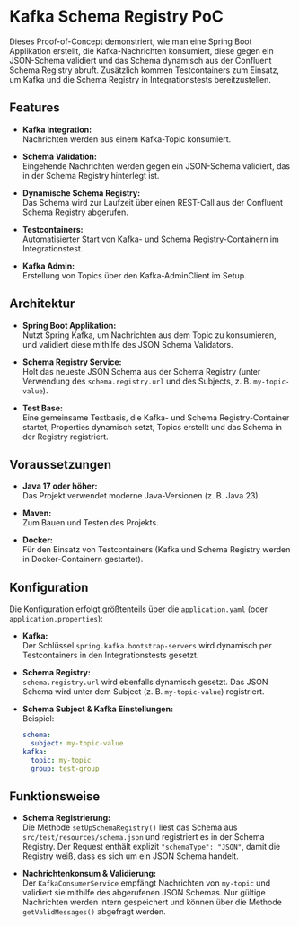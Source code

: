 # Kafka Schema Registry PoC

Dieses Proof-of-Concept demonstriert, wie man eine Spring Boot Applikation erstellt, die Kafka-Nachrichten konsumiert,
diese gegen ein JSON-Schema validiert und das Schema dynamisch aus der Confluent Schema Registry abruft. Zusätzlich
kommen Testcontainers zum Einsatz, um Kafka und die Schema Registry in Integrationstests bereitzustellen.

## Features

- **Kafka Integration:**  
  Nachrichten werden aus einem Kafka-Topic konsumiert.

- **Schema Validation:**  
  Eingehende Nachrichten werden gegen ein JSON-Schema validiert, das in der Schema Registry hinterlegt ist.

- **Dynamische Schema Registry:**  
  Das Schema wird zur Laufzeit über einen REST-Call aus der Confluent Schema Registry abgerufen.

- **Testcontainers:**  
  Automatisierter Start von Kafka- und Schema Registry-Containern im Integrationstest.

- **Kafka Admin:**  
  Erstellung von Topics über den Kafka-AdminClient im Setup.

## Architektur

- **Spring Boot Applikation:**  
  Nutzt Spring Kafka, um Nachrichten aus dem Topic zu konsumieren, und validiert diese mithilfe des JSON Schema
  Validators.

- **Schema Registry Service:**  
  Holt das neueste JSON Schema aus der Schema Registry (unter Verwendung des `schema.registry.url` und des Subjects, z.
  B. `my-topic-value`).

- **Test Base:**  
  Eine gemeinsame Testbasis, die Kafka- und Schema Registry-Container startet, Properties dynamisch setzt, Topics
  erstellt und das Schema in der Registry registriert.

## Voraussetzungen

- **Java 17 oder höher:**  
  Das Projekt verwendet moderne Java-Versionen (z. B. Java 23).

- **Maven:**  
  Zum Bauen und Testen des Projekts.

- **Docker:**  
  Für den Einsatz von Testcontainers (Kafka und Schema Registry werden in Docker-Containern gestartet).

## Konfiguration

Die Konfiguration erfolgt größtenteils über die `application.yaml` (oder `application.properties`):

- **Kafka:**  
  Der Schlüssel `spring.kafka.bootstrap-servers` wird dynamisch per Testcontainers in den Integrationstests gesetzt.

- **Schema Registry:**  
  `schema.registry.url` wird ebenfalls dynamisch gesetzt. Das JSON Schema wird unter dem Subject (z. B.
  `my-topic-value`) registriert.

- **Schema Subject & Kafka Einstellungen:**  
  Beispiel:
  ```yaml
  schema:
    subject: my-topic-value
  kafka:
    topic: my-topic
    group: test-group

## Funktionsweise

- **Schema Registrierung:**  
  Die Methode `setUpSchemaRegistry()` liest das Schema aus `src/test/resources/schema.json` und registriert es in der
  Schema Registry. Der Request enthält explizit `"schemaType": "JSON"`, damit die Registry weiß, dass es sich um ein
  JSON Schema handelt.

- **Nachrichtenkonsum & Validierung:**  
  Der `KafkaConsumerService` empfängt Nachrichten von `my-topic` und validiert sie mithilfe des abgerufenen JSON
  Schemas. Nur gültige Nachrichten werden intern gespeichert und können über die Methode `getValidMessages()` abgefragt
  werden.
